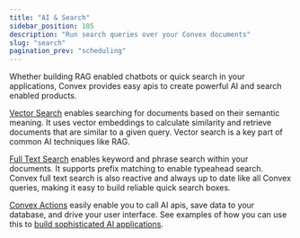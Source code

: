 ```yaml
---
title: "AI & Search"
sidebar_position: 105
description: "Run search queries over your Convex documents"
slug: "search"
pagination_prev: "scheduling"
---
```


Whether building RAG enabled chatbots or quick search in your applications,
Convex provides easy apis to create powerful AI and search enabled products.

[Vector Search](/search/vector-search.mdx) enables searching for documents based
on their semantic meaning. It uses vector embeddings to calculate similarity and
retrieve documents that are similar to a given query. Vector search is a key
part of common AI techniques like RAG.

[Full Text Search](/search/search.mdx) enables keyword and phrase search within
your documents. It supports prefix matching to enable typeahead search. Convex
full text search is also reactive and always up to date like all Convex queries,
making it easy to build reliable quick search boxes.

[Convex Actions](functions/actions) easily enable you to call AI apis, save data
to your database, and drive your user interface. See examples of how you can use
this to [build sophisticated AI applications](https://stack.convex.dev/tag/AI).

<StackPosts query="AI" />
